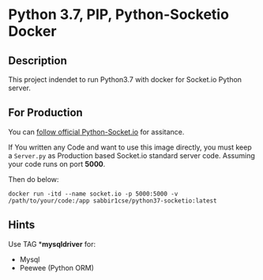 # Python 3.7, PIP, Python-Socketio Docker

## Description
This project indendet to run Python3.7 with docker for Socket.io Python server. 

## For Production
You can [follow official Python-Socket.io](https://python-socketio.readthedocs.io/en/latest/server.html#deployment-strategies) for assitance.


If You written any Code and want to use this image directly, you must keep a `Server.py` as Production based Socket.io standard server code. Assuming your code runs on port **5000**.

Then do below:

    docker run -itd --name socket.io -p 5000:5000 -v /path/to/your/code:/app sabbir1cse/python37-socketio:latest


## Hints
Use TAG ***mysqldriver** for:
 - Mysql
 - Peewee (Python ORM)
